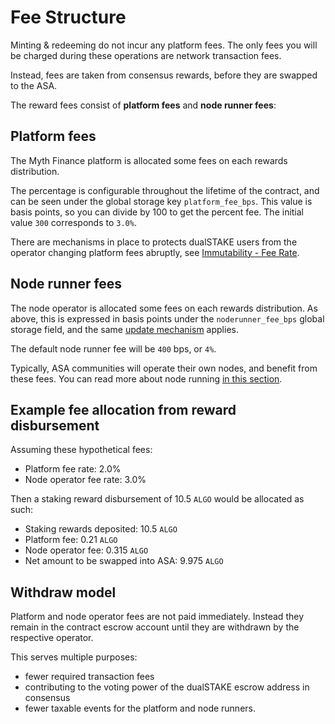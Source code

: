# Fee Structure

Minting & redeeming do not incur any platform fees. The only fees you will be charged during these operations are network transaction fees.

Instead, fees are taken from consensus rewards, before they are swapped to the ASA.

The reward fees consist of **platform fees** and **node runner fees**:

## Platform fees

The Myth Finance platform is allocated some fees on each rewards distribution.

The percentage is configurable throughout the lifetime of the contract, and can be seen under the global storage key `platform_fee_bps`. This value is basis points, so you can divide by 100 to get the percent fee. The initial value `300` corresponds to `3.0%`.

There are mechanisms in place to protects dualSTAKE users from the operator changing platform fees abruptly, see [Immutability - Fee Rate](./immutability.html#fee-configuration).

## Node runner fees

The node operator is allocated some fees on each rewards distribution. As above, this is expressed in basis points under the `noderunner_fee_bps` global storage field, and the same [update mechanism](./immutability.html#fee-configuration) applies.

The default node runner fee will be `400` bps, or `4%`.

Typically, ASA communities will operate their own nodes, and benefit from these fees. You can read more about node running [in this section](./noderunners.html).

## Example fee allocation from reward disbursement

Assuming these hypothetical fees:

- Platform fee rate: 2.0% 
- Node operator fee rate: 3.0% 

Then a staking reward disbursement of 10.5 `ALGO` would be allocated as such:

- Staking rewards deposited: 10.5 `ALGO`
- Platform fee: 0.21 `ALGO`
- Node operator fee: 0.315 `ALGO`
- Net amount to be swapped into ASA: 9.975 `ALGO`

## Withdraw model

Platform and node operator fees are not paid immediately. Instead they remain in the contract escrow account until they are withdrawn by the respective operator.

This serves multiple purposes:

- fewer required transaction fees
- contributing to the voting power of the dualSTAKE escrow address in consensus
- fewer taxable events for the platform and node runners.

